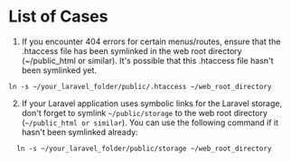 # List of Cases

1. If you encounter 404 errors for certain menus/routes, ensure that the .htaccess file has been symlinked in the web root directory (~/public_html or similar). It's possible that this .htaccess file hasn't been symlinked yet.

```
ln -s ~/your_laravel_folder/public/.htaccess ~/web_root_directory
```
2. If your Laravel application uses symbolic links for the Laravel storage, don't forget to symlink `~/public/storage` to the web root directory (`~/public_html or similar`). You can use the following command if it hasn't been symlinked already:

```
  ln -s ~/your_laravel_folder/public/storage ~/web_root_directory
```
